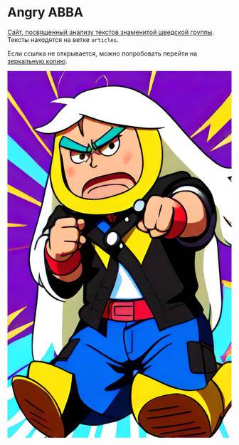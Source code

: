 # Angry ABBA

[Сайт, посвященный анализу текстов знаменитой шведской группы](https://angry-abba.fun). Тексты находятся на ветке `articles`.

Если ссылка не открывается, можно попробовать перейти на [зеркальную копию](https://bbaiprn8d0hsva28k1ar.containers.yandexcloud.net/).

![Картинка, созданная искусственным интеллектом dream.ai по запросу angry abba](/static/angry-abba.jpg)
